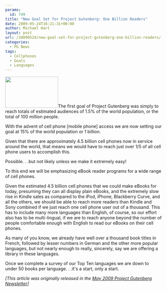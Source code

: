 ```yaml
---
params:
  id: 749
title: "New Goal Set for Project Gutenberg: One Billion Readers"
date: 2009-05-24T16:21:31+00:00
author: Michael Hart
layout: post
url: /20090524/new-goal-set-for-project-gutenberg-one-billion-readers/
categories:
  - PG News
tags:
  - Cellphones
  - Goals
  - Languages
---
```

<img class="alignleft" title="Project Gutenberg Logo" src="/images/project-gutenberg-logo.jpg" alt="" width="170" height="100" />The first goal of Project Gutenberg was simply to reach totals of estimated audiences of 1.5% of the world population, or the total of 100 million people.

With the advent of cell phone [mobile phone] access we are now setting our goal at 15% of the world population or 1 billion.

Given that there are approximately 4.5 billion cell phones now in service around the world, that means we would have to reach just over 1/5 of all cell phone users to accomplish this.

Possible. . .but not likely unless we make it extremely easy!

To this end we will be emphasizing eBook reader programs for a wide range of cell phones.

Given the estimated 4.5 billion cell phones that we could make eBooks for today, presuming they can all display plain eBooks, and the extremely slow rise in Kindle sales as compared to the iPod, iPhone, Blackberry Curve, and all the others, we should be able to reach more readers than Kindle and Sony combined if we just reach one cell phone user out of a thousand. This has to include many more languages than English, of course, so our effort also has to be multi-lingual, if we are to reach anyone beyond the number of people comfortable enough with English to read our eBooks on their cell phones.

As many of you know, we already have well over a thousand book titles in French, followed by lesser numbers in German and the other more popular languages, but not nearly enough to really, sincerely, say we are offering a library in these languages.

Once we complete a survey of our Top Ten languages we are down to under 50 books per language. . .it's a start, only a start.

_[This article was originally released in the [May 2009 Project Gutenberg Newsletter](https://www.gutenbergnews.org/20090124/pg-newsletter-archives-2009/ "project Gutenberg 2009 Newsletter Archives")]_
